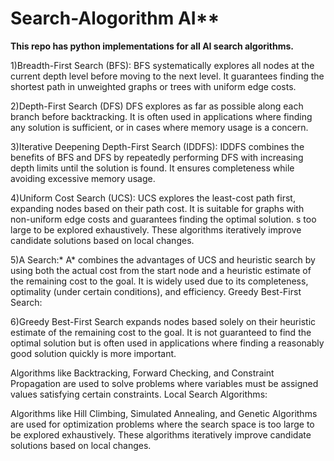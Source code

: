 # Search-Alogorithm AI**

**This repo has python implementations for all AI search algorithms.**

1)Breadth-First Search (BFS):
BFS systematically explores all nodes at the current depth level before moving to the next level. It guarantees finding the shortest path in unweighted graphs or trees with uniform edge costs.

2)Depth-First Search (DFS)
DFS explores as far as possible along each branch before backtracking. It is often used in applications where finding any solution is sufficient, or in cases where memory usage is a concern.

3)Iterative Deepening Depth-First Search (IDDFS):
IDDFS combines the benefits of BFS and DFS by repeatedly performing DFS with increasing depth limits until the solution is found. It ensures completeness while avoiding excessive memory usage.

4)Uniform Cost Search (UCS):
UCS explores the least-cost path first, expanding nodes based on their path cost. It is suitable for graphs with non-uniform edge costs and guarantees finding the optimal solution.
s too large to be explored exhaustively. These algorithms iteratively improve candidate solutions based on local changes.

5)A Search:*
A* combines the advantages of UCS and heuristic search by using both the actual cost from the start node and a heuristic estimate of the remaining cost to the goal. It is widely used due to its completeness, optimality (under certain conditions), and efficiency.
Greedy Best-First Search:

6)Greedy Best-First Search expands nodes based solely on their heuristic estimate of the remaining cost to the goal. It is not guaranteed to find the optimal solution but is often used in applications where finding a reasonably good solution quickly is more important.

Algorithms like Backtracking, Forward Checking, and Constraint Propagation are used to solve problems where variables must be assigned values satisfying certain constraints.
Local Search Algorithms:

Algorithms like Hill Climbing, Simulated Annealing, and Genetic Algorithms are used for optimization problems where the search space is too large to be explored exhaustively. These algorithms iteratively improve candidate solutions based on local changes.

